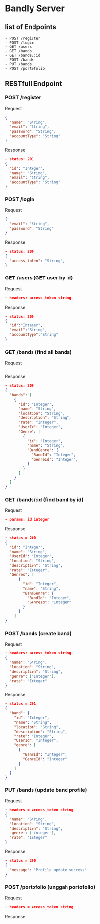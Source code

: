 # Bandly Server

## list of Endpoints
```
- POST /register
- POST /login
- GET /users
- GET /bands
- GET /bands/:id
- POST /bands
- PUT /bands
- POST /portofolio
```

## RESTfull Endpoint

### POST /register

Request
```json
{
  "name": "String",
  "email": "String",
  "password": "String",
  "accountType": "String"
}
```

Response
```json
- status: 201
{
  "id": "Integer",
  "name": "String",
  "email": "String",
  "accountType": "String"
}
```

### POST /login

Request
```json
{
  "email": "String",
  "password": "String"
}
```

Response
```json
- status: 200
{
  "access_token": "String",
}
```

### GET /users (GET user by Id)

Request
```json
- headers: access_token string
```

Response
```json
- status: 200
{
  "id":"Integer",
  "email":"String",
  "accountType":"String"
}
```


### GET /bands (find all bands)

Request
```json
```

Response
```json
- status: 200
{
  "bands": [
    {
      "id": "Integer",
      "name": "String",
      "location": "String",
      "description": "String",
      "rate": "Integer",
      "UserId": "Integer",
      "Genre": [
        {
          "id": "Integer",
          "name": "String",
          "BandGenre": {
            "BandId": "Integer",
            "GenreId": "Integer",
          }
        }
      ]
    }
  ]
}
```

### GET /bands/:id (find band by id)

Request
```json
- params: id integer
```

Response
```json
- status = 200
{
  "id": "Integer",
  "name": "String",
  "UserId": "Integer",
  "location": "String",
  "description": "String",
  "rate": "Integer",
  "Genres": [
      {
        "id": "Integer",
        "name": "String",
        "BandGenre": {
          "BandId": "Integer",
          "GenreId": "Integer"
        }
      }
    ]
}
```


### POST /bands (create band)

Request
```json
- headers: access_token string
{
  "name": "String",
  "location": "String",
  "description": "String",
  "genre": ["Integer"],
  "rate": "Integer"
}
```

Response
```json
- status = 201
{
  "band": {
    "id": "Integer",
    "name": "String",
    "location": "String",
    "description": "String",
    "rate": "Integer",
    "UserId": "Integer",
    "genre": [
      {
        "BandId": "Integer",
        "GenreId": "Integer"
      }
    ]
  }
}
```

### PUT /bands (update band profile)

Request
```json
- headers = access_token string
{
  "name": "String",
  "location": "String",
  "description": "String",
  "genre": ["Integer"],
  "rate": "Integer"
}
```

Response
```json
- status = 200
{
  "message": "Profile update success"
}
```


### POST /portofolio (unggah portofolio)

Request
```json
- headers = access_token string
```

Response
```json
```


